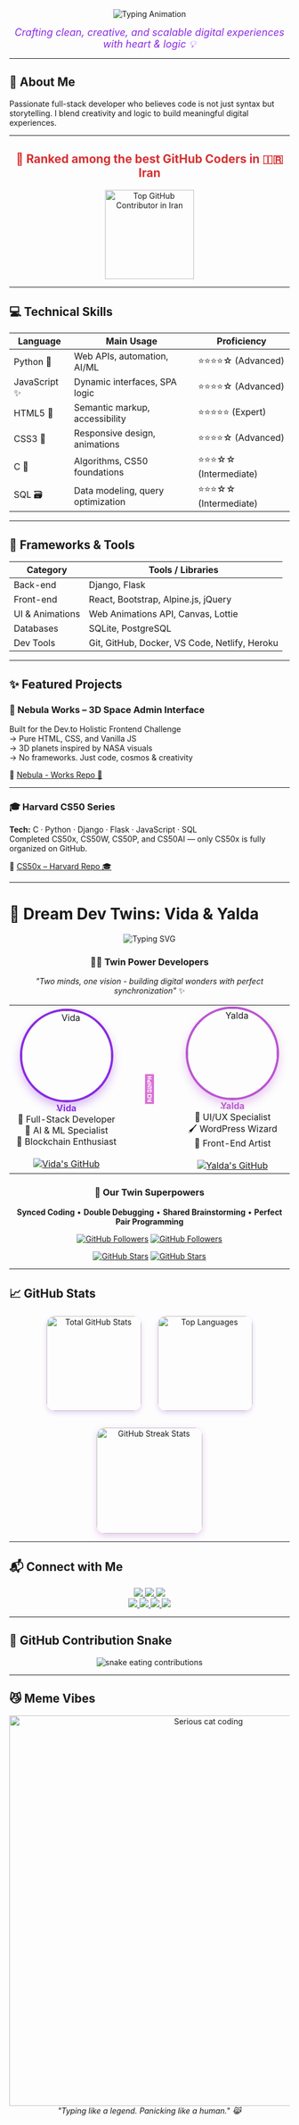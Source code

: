 <!--hey guys how are you?-->
<div align="center">
  <img src="https://readme-typing-svg.demolab.com?font=Fira+Code&size=30&duration=3000&pause=1000&color=8A2BE2&center=true&width=600&lines=%F0%9F%92%9E%20Hi%20%F0%9F%91%8B%2C%20I'm%20Vida;%F0%9F%92%BB%20Full-Stack%20Developer;%F0%9F%A4%96%20AI%20%26%20Web%20Enthusiast;%F0%9F%8E%80%20From%20Code%20to%20Creativity" alt="Typing Animation"/>
</div>

<p align="center">
  <em style="color: #8A2BE2; font-size: 18px;">Crafting clean, creative, and scalable digital experiences with heart & logic 💡</em>
</p>

---

## 🚀 About Me
Passionate full-stack developer who believes code is not just syntax but storytelling. I blend creativity and logic to build meaningful digital experiences.

---
<h2 align="center" style="color:#d63031;">
  💫 Ranked among the best GitHub Coders in 🇮🇷 Iran
</h2>

<p align="center">
  <a href="https://committers.top/iran" target="_blank">
    <img src="https://user-badge.committers.top/iran/VIDAKHOSHPEY22.svg?refresh=1" 
         alt="Top GitHub Contributor in Iran" 
         width="160" 
         style="vertical-align: middle;" />
  </a>
</p>

---

## 💻 Technical Skills

| Language       | Main Usage                            | Proficiency         |
|----------------|----------------------------------------|---------------------|
| Python 🐍      | Web APIs, automation, AI/ML            | ⭐⭐⭐⭐☆ (Advanced)    |
| JavaScript ✨  | Dynamic interfaces, SPA logic          | ⭐⭐⭐⭐☆ (Advanced)    |
| HTML5 🧱       | Semantic markup, accessibility         | ⭐⭐⭐⭐⭐ (Expert)      |
| CSS3 🎨        | Responsive design, animations          | ⭐⭐⭐⭐☆ (Advanced)    |
| C 🧠           | Algorithms, CS50 foundations           | ⭐⭐⭐☆☆ (Intermediate)|
| SQL 🗃️        | Data modeling, query optimization      | ⭐⭐⭐☆☆ (Intermediate)|

---

## 🧰 Frameworks & Tools

| Category          | Tools / Libraries                                     |
|-------------------|-------------------------------------------------------|
| Back-end          | Django, Flask                                         |
| Front-end         | React, Bootstrap, Alpine.js, jQuery                   |
| UI & Animations   | Web Animations API, Canvas, Lottie                    |
| Databases         | SQLite, PostgreSQL                                    |
| Dev Tools         | Git, GitHub, Docker, VS Code, Netlify, Heroku        |

---

## ✨ Featured Projects

### 🌌 Nebula Works – 3D Space Admin Interface  
Built for the Dev.to Holistic Frontend Challenge  
→ Pure HTML, CSS, and Vanilla JS  
→ 3D planets inspired by NASA visuals  
→ No frameworks. Just code, cosmos & creativity 

🔗 [Nebula - Works Repo 🚀](https://github.com/VIDAKHOSHPEY22/Nebula-Works)

---

### 🎓 Harvard CS50 Series  
**Tech:** C · Python · Django · Flask · JavaScript · SQL  
Completed CS50x, CS50W, CS50P, and CS50AI — only CS50x is fully organized on GitHub. 

📁 [CS50x – Harvard Repo 🎓](https://github.com/VIDAKHOSHPEY22/cs50x)

---

# 👯 Dream Dev Twins: Vida & Yalda

<p align="center">
  <img src="https://readme-typing-svg.demolab.com?font=Fira+Code&pause=1000&color=8A2BE2&center=true&vCenter=true&width=435&lines=Twin+Developers+Creating+Magic;Double+The+Creativity;Half+The+Bugs;Perfect+Code+Sync" alt="Typing SVG" />
</p>

<div align="center">

### 🧙‍♀️ Twin Power Developers  
*"Two minds, one vision - building digital wonders with perfect synchronization"* ✨

</div>

<table align="center">
  <tr>
    <td align="center" width="200">
      <a href="https://github.com/VIDAKHOSHPEY22">
        <img src="https://github.com/VIDAKHOSHPEY22.png?size=200" width="160" style="border-radius: 50%; border: 4px solid #8A2BE2; box-shadow: 0 8px 16px rgba(138, 43, 226, 0.3);" alt="Vida"/>
        <br />
        <sub>
          <b style="color: #8A2BE2; font-size: 1.2em;">Vida</b>
        </sub>
      </a>
      <br />
      <span style="font-size: 1em;">
        🧠 Full-Stack Developer<br/>
        🤖 AI & ML Specialist<br/>
        🔗 Blockchain Enthusiast
      </span>
      <br /><br />
      <a href="https://github.com/VIDAKHOSHPEY22">
        <img src="https://img.shields.io/badge/-Vida's_Profile-8A2BE2?style=for-the-badge&logo=github&logoColor=white" alt="Vida's GitHub"/>
      </a>
    </td>
    <td align="center" width="100">
      <span style="font-size: 3em; color: #DA70D6;">👯</span>
    </td>
    <td align="center" width="200">
      <a href="https://github.com/YALDAKHOSHPEY">
        <img src="https://github.com/YALDAKHOSHPEY.png?size=200" width="160" style="border-radius: 50%; border: 4px solid #BA55D3; box-shadow: 0 8px 16px rgba(186, 85, 211, 0.3);" alt="Yalda"/>
        <br />
        <sub>
          <b style="color: #BA55D3; font-size: 1.2em;">Yalda</b>
        </sub>
      </a>
      <br />
      <span style="font-size: 1em;">
        🎨 UI/UX Specialist<br/>
        🖌️ WordPress Wizard<br/>
        🌈 Front-End Artist
      </span>
      <br /><br />
      <a href="https://github.com/YALDAKHOSHPEY">
        <img src="https://img.shields.io/badge/-Yalda's_Profile-BA55D3?style=for-the-badge&logo=github&logoColor=white" alt="Yalda's GitHub"/>
      </a>
    </td>
  </tr>
</table>

<div align="center">
  
### 🔮 Our Twin Superpowers
**Synced Coding** • **Double Debugging** • **Shared Brainstorming** • **Perfect Pair Programming**

[![GitHub Followers](https://img.shields.io/github/followers/VIDAKHOSHPEY22?label=Follow%20Vida&style=social)](https://github.com/VIDAKHOSHPEY22)
[![GitHub Followers](https://img.shields.io/github/followers/YALDAKHOSHPEY?label=Follow%20Yalda&style=social)](https://github.com/YALDAKHOSHPEY)

[![GitHub Stars](https://img.shields.io/github/stars/VIDAKHOSHPEY22?label=Vida's%20Stars&style=social)](https://github.com/VIDAKHOSHPEY22)
[![GitHub Stars](https://img.shields.io/github/stars/YALDAKHOSHPEY?label=Yalda's%20Stars&style=social)](https://github.com/YALDAKHOSHPEY)

</div>

---

## 📈 GitHub Stats

<div align="center" style="display: flex; justify-content: center; gap: 30px; flex-wrap: wrap; margin-top: 20px;">

  <img src="https://github-readme-stats.vercel.app/api?username=VIDAKHOSHPEY22&show_icons=true&hide_border=true&bg_color=fff0f9&title_color=ab47bc&icon_color=ec407a&text_color=6a1b9a&cache_bust=1" alt="Total GitHub Stats" style="height: 170px; border-radius: 15px; box-shadow: 0 4px 8px rgba(138,43,226,0.2);" />

  <img src="https://github-readme-stats.vercel.app/api/top-langs/?username=VIDAKHOSHPEY22&layout=compact&hide_border=true&bg_color=fff0f9&title_color=ab47bc&text_color=6a1b9a&cache_bust=1" alt="Top Languages" style="height: 170px; border-radius: 15px; box-shadow: 0 4px 8px rgba(138,43,226,0.2);" />

</div>

<div align="center" style="margin-top: 30px;">

  <img src="https://github-readme-streak-stats.herokuapp.com?user=VIDAKHOSHPEY22&theme=pink-panda&hide_border=true&date_format=j%20M%5B%20Y%5D" alt="GitHub Streak Stats" style="height: 190px; border-radius: 15px; box-shadow: 0 4px 12px rgba(186,85,211,0.3);" />

</div>

---

## 📬 Connect with Me 

<div align="center">

  <!-- Row 1 -->
  <a href="mailto:vviiddaa2@gmail.com">
    <img src="https://img.shields.io/badge/Email-vviiddaa2@gmail.com-8A2BE2?style=for-the-badge&logo=gmail&logoColor=white"/>
  </a>
  <a href="https://t.me/Vida_twin">
    <img src="https://img.shields.io/badge/Telegram-@Vida__twin-BA55D3?style=for-the-badge&logo=telegram&logoColor=white"/>
  </a>
  <a href="https://discord.com/">
    <img src="https://img.shields.io/badge/Discord-@vidatwin23-5865F2?style=for-the-badge&logo=discord&logoColor=white"/>
  </a>
  <br/>

  <!-- Row 2 -->
  <a href="https://github.com/VIDAKHOSHPEY22">
    <img src="https://img.shields.io/badge/GitHub-VIDAKHOSHPEY22-9400D3?style=for-the-badge&logo=github&logoColor=white"/>
  </a>
  <a href="https://dev.to/vidakhoshpey22">
    <img src="https://img.shields.io/badge/Dev.to-@vidakhoshpey22-000000?style=for-the-badge&logo=dev.to&logoColor=white"/>
  </a>
  <a href="https://www.linkedin.com/in/vida-khoshpey-820124265/">
    <img src="https://img.shields.io/badge/LinkedIn-Vida_Khoshpey-4B0082?style=for-the-badge&logo=linkedin&logoColor=white"/>
  </a>
  <a href="https://www.instagram.com/vida_twin">
    <img src="https://img.shields.io/badge/Instagram-vida__twin-E4405F?style=for-the-badge&logo=instagram&logoColor=white"/>
  </a>

</div>

---
## 🐍 GitHub Contribution Snake

<div align="center">
  <img src="https://raw.githubusercontent.com/VIDAKHOSHPEY22/VIDAKHOSHPEY22/output/github-contribution-grid-snake.svg" alt="snake eating contributions" />
</div>

---

## 😼 Meme Vibes

<p align="center">
  <img src="https://media.giphy.com/media/JIX9t2j0ZTN9S/giphy.gif" width="700" alt="Serious cat coding" />
  <br/>
  <em>"Typing like a legend. Panicking like a human." 😹</em>
</p>


